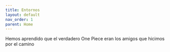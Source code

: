 ```yaml
---
title: Entornos
layout: default
nav_order: 1
parent: Home
---
```

Hemos aprendido que el verdadero One Piece eran los amigos que hicimos por el camino
